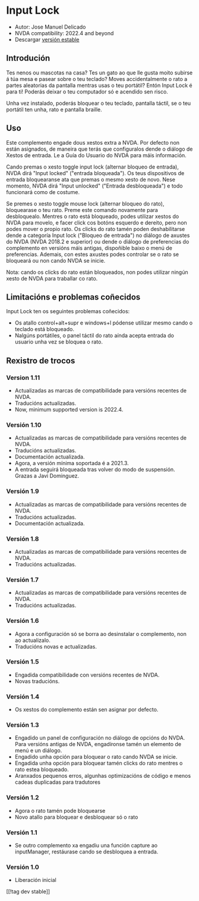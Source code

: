 # Input Lock #

* Autor: Jose Manuel Delicado
* NVDA compatibility: 2022.4 and beyond
* Descargar [versión estable][1]

## Introdución

Tes nenos ou mascotas na casa? Tes un gato ao que lle gusta moito subirse á
túa mesa e pasear sobre o teu teclado? Moves accidentalmente o rato a partes
aleatorias da pantalla mentras usas o teu portátil? Entón Input Lock é para
ti! Poderás deixar o teu computador só e acendido sen risco.

Unha vez instalado, poderás bloquear o teu teclado, pantalla táctil, se o
teu portátil ten unha, rato e pantalla braille.

## Uso

Este complemento engade dous xestos extra a NVDA. Por defecto non están
asignados, de maneira que terás que configuralos dende o diálogo de Xestos
de entrada. Le a Guía do Usuario do NVDA para máis información.

Cando premas o xesto toggle input lock (alternar bloqueo de entrada), NVDA
dirá "Input locked" ("entrada bloqueada"). Os teus dispositivos de entrada
bloquearanse ata que premas o mesmo xesto de novo. Nese momento, NVDA dirá
"Input unlocked" ("Entrada desbloqueada") e todo funcionará como de costume.

Se premes o xesto toggle mouse lock (alternar bloqueo do rato), bloquearase
o teu rato. Preme este comando novamente para desbloquealo. Mentres o rato
está bloqueado, podes utilizar xestos do NVDA para movelo, e facer click cos
botóns esquerdo e dereito, pero non podes mover o propio rato. Os clicks do
rato tamén poden deshabilitarse dende a categoría Input lock ("Bloqueo de
entrada") no diálogo de axustes do NVDA (NVDA 2018.2 e superior) ou dende o
diálogo de preferencias do complemento en versións máis antigas, dispoñible
baixo o menú de preferencias. Ademais, con estes axustes podes controlar se
o rato se bloqueará ou non cando NVDA se inicie.

Nota: cando os clicks do rato están bloqueados, non podes utilizar ningún
xesto de NVDA para traballar co rato.

## Limitacións e problemas coñecidos

Input Lock ten os seguintes problemas coñecidos:

* Os atallo control+alt+supr e windows+l pódense utilizar mesmo cando o
  teclado está bloqueado.
* Nalgúns portátiles, o panel táctil do rato aínda acepta entrada do usuario
  unha vez se bloquea o rato.

## Rexistro de trocos

### Version 1.11

* Actualizadas as marcas de compatibilidade para versións recentes de NVDA.
* Traducións actualizadas.
* Now, minimum supported version is 2022.4.

### Versión 1.10

* Actualizadas as marcas de compatibilidade para versións recentes de NVDA.
* Traducións actualizadas.
* Documentación actualizada.
* Agora, a versión mínima soportada é a 2021.3.
* A entrada seguirá bloqueada tras volver do modo de suspensión. Grazas a
  Javi Dominguez.

### Versión 1.9

* Actualizadas as marcas de compatibilidade para versións recentes de NVDA.
* Traducións actualizadas.
* Documentación actualizada.

### Versión 1.8

* Actualizadas as marcas de compatibilidade para versións recentes de NVDA.
* Traducións actualizadas.

### Versión 1.7

* Actualizadas as marcas de compatibilidade para versións recentes de NVDA.
* Traducións actualizadas.

### Versión 1.6

* Agora a configuración só se borra ao desinstalar o complemento, non ao
  actualizalo.
* Traducións novas e actualizadas.

### Versión 1.5

* Engadida compatibilidade con versións recentes de NVDA.
* Novas traducións.

### Versión 1.4

* Os xestos do complemento están sen asignar por defecto.

### Versión 1.3

* Engadido un panel de configuración no diálogo de opcións do NVDA. Para
  versións antigas de NVDA, engadíronse tamén un elemento de menú e un
  diálogo.
* Engadido unha opción para bloquear o rato cando NVDA se inicie.
* Engadida unha opción para bloquear tamén clicks do rato mentres o rato
  estea bloqueado.
* Aranxados pequenos erros, algunhas optimizacións de código e menos cadeas
  duplicadas para tradutores

### Versión 1.2

* Agora o rato tamén pode bloquearse
* Novo atallo para bloquear e desbloquear só o rato

### Versión 1.1

* Se outro complemento xa engadiu una función capture ao inputManager,
  restáurase cando se desbloquea a entrada.

### Versión 1.0

* Liberación inicial

[[!tag dev stable]]

[1]: https://addons.nvda-project.org/files/get.php?file=inputLock
